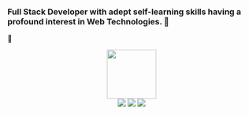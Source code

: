 ### Full Stack Developer with adept self-learning skills having a profound interest in Web Technologies. 👋
🔭 

<div id="header" align="center">
  <img src="https://media.giphy.com/media/M9gbBd9nbDrOTu1Mqx/giphy.gif" width="100"/>
</div>

<div id="badges" align="center">
  <a href = "https://www.linkedin.com/in/sushmita-palikhe-b45638177/" ><img src="https://img.shields.io/badge/LinkedIn-blue?logo=linkedin&logoColor=white"/></a>
  <a href="https://www.facebook.com/sushmita.palikhe.9/"><img src="https://img.shields.io/badge/Facebook-blue?logo=facebook&logoColor=white"/></a>
  <a href="https://sushmita85.gitlab.io/my-portfolio/"><img src="https://img.shields.io/badge/Portfolio-blue"/></a>
</div>
<div>
  <img src="https://komarev.com/ghpvc/?username=Sushmi-pal&style=flat-square&color=blue" alt=""/>
  </div>
<!--
**Sushmi-pal/Sushmi-pal** is a ✨ _special_ ✨ repository because its `README.md` (this file) appears on your GitHub profile.

Here are some ideas to get you started:<img src="https://komarev.com/ghpvc/?username=your-github-username&style=flat-square&color=blue" alt=""/>

- 🔭 I’m currently working on ...
- 🌱 I’m currently learning ...
- 👯 I’m looking to collaborate on ...
- 🤔 I’m looking for help with ...
- 💬 Ask me about ...
- 📫 How to reach me: ...
- 😄 Pronouns: ...
- ⚡ Fun fact: ...
-->
